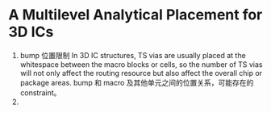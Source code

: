 # A Multilevel Analytical Placement for 3D ICs
1. bump 位置限制
  In 3D IC structures, TS vias are usually placed at the whitespace between the macro blocks or cells, so the number of TS vias will not only affect the routing resource but also affect the overall chip or package areas.
  bump 和 macro 及其他单元之间的位置关系，可能存在的constraint。
2. 
